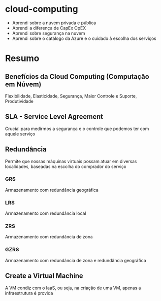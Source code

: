 # cloud-computing

- Aprendi sobre a nuvem privada e pública
- Aprendi a diferença de CapEx OpEX
- Aprendi sobre segurança na nuvem
- Aprendi sobre o catálogo da Azure e o cuidado à escolha dos serviços

# Resumo

## Benefícios da Cloud Computing (Computação em Núvem)

Flexibilidade, Elasticidade, Segurança, Maior Controle e Suporte, Produtividade

## SLA - Service Level Agreement
Crucial para medirmos a segurança e o controle que podemos ter com aquele serviço

## Redundância

Permite que nossas máquinas virtuais possam atuar em diversas localidades, baseadas na escolha do comprador do serviço

### GRS

Armazenamento com redundância geográfica

### LRS

Armazenamento com redundância local

### ZRS

Armazenamento com redundância de zona

### GZRS

Armazenamento com redundância de zona e redundância geográfica

## Create a Virtual Machine

A VM condiz com o IaaS, ou seja, na criação de uma VM, apenas a infraestrutura é provida

